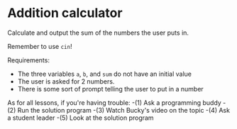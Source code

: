 # Addition calculator

Calculate and output the sum of the numbers the user puts in.

Remember to use `cin`!

Requirements:

- The three variables `a`, `b`, and `sum` do not have an initial value
- The user is asked for 2 numbers.
- There is some sort of prompt telling the user to put in a number

As for all lessons, if you're having trouble:
-(1) Ask a programming buddy
-(2) Run the solution program
-(3) Watch Bucky's video on the topic
-(4) Ask a student leader
-(5) Look at the solution program